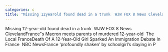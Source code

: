 ```yaml
---
categories: c
title: "Missing 12yearold found dead in a trunk  WJW FOX 8 News Cleveland"
---
```

Missing 12-year-old found dead in a trunk&nbsp;&nbsp;WJW FOX 8 News ClevelandFrance"s Macron meets parents of murdered 12-year-old&nbsp;&nbsp;The Local FranceDeath Of A 12-Year-Old Girl Sparked An Immigration Debate In France&nbsp;&nbsp;NBC NewsFrance ‘profoundly shaken’ by schoolgirl’s slaying in P